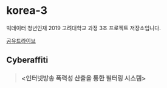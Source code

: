 # korea-3

빅데이터 청년인재 2019 고려대학교 과정 3조 프로젝트 저장소입니다.

[공유드라이브](https://drive.google.com/drive/folders/1XqVgN4gg_LFpAc17NTcVrHIEMJDY3zCC)

##  Cyberaffiti

> ### <인터넷방송 폭력성 산출을 통한 필터링 시스템>



